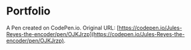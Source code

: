 # Portfolio

A Pen created on CodePen.io. Original URL: [https://codepen.io/Jules-Reyes-the-encoder/pen/OJKJrzp](https://codepen.io/Jules-Reyes-the-encoder/pen/OJKJrzp).


